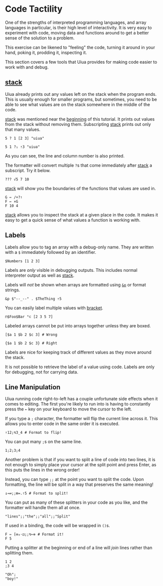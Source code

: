 # Code Tactility

One of the strengths of interpreted programming languages, and array languages in particular, is their high level of interactivity. It is very easy to experiment with code, moving data and functions around to get a better sense of the solution to a problem.

This exercise can be likened to "feeling" the code, turning it around in your hand, poking it, prodding it, inspecting it.

This section covers a few tools that Uiua provides for making code easier to work with and debug.

## [stack]()

Uiua already prints out any values left on the stack when the program ends. This is usually enough for smaller programs, but sometimes, you need to be able to see what values are on the stack somewhere in the middle of the code.

[stack]() was mentioned near the [beginning](/tutorial/basic#stack) of this tutorial. It prints out values from the stack without removing them. Subscripting [stack]() prints out only that many values.

```uiua
5 ? 1 [2 3] "uiua"
```

```uiua
5 1 ?₁ ⇡3 "uiua"
```
As you can see, the line and column number is also printed.

The formatter will convert multiple `?`s that come immediately after [stack]() a subscript. Try it below.

```uiua
??? √5 7 10
```

[stack]() will show you the boundaries of the functions that values are used in.

```uiua
G ← /+?⇡
F ← ×G
F 10 4
```

[stack]() allows you to inspect the stack at a given place in the code. It makes it easy to get a quick sense of what values a function is working with.

## Labels

Labels allow you to tag an array with a debug-only name. They are written with a `$` immediately followed by an identifier.

```uiua
$Numbers [1 2 3]
```

Labels are *only* visible in debugging outputs. This includes normal interpreter output as well as [stack]().

Labels will *not* be shown when arrays are formatted using [`&p`]() or format strings.

```uiua
&p $"--_--" . $TheThing ⇡5
```

You can easily label multiple values with [bracket]().

```uiua
⊓$Foo$Bar °⊂ [2 3 5 7]
```

Labeled arrays cannot be put into arrays together unless they are boxed.

```uiua
[$a 1 $b 2 $c 3] # Wrong
```
```uiua
{$a 1 $b 2 $c 3} # Right
```

Labels are nice for keeping track of different values as they move around the stack.

It is not possible to retrieve the label of a value using code. Labels are only for debugging, not for carrying data.

## Line Manipulation

Uiua running code right-to-left has a couple unfortunate side effects when it comes to editing. The first you're likely to run into is having to constantly press the `←` key on your keyboard to move the cursor to the left.

If you type a `;` character, the formatter will flip the current line across it. This allows you to enter code in the same order it is executed.

```uiua
⇡12;↯3_4 # Format to flip!
```

You can put many `;`s on the same line.
```uiua
1;2;3;4
```

Another problem is that if you want to split a line of code into two lines, it is not enough to simply place your cursor at the split point and press Enter, as this puts the lines in the wrong order!

Instead, you can type `;;` at the point you want to split the code. Upon formatting, the line will be split in a way that preserves the same meaning!

```uiua
↥⊸⇌;;⊞=.⇡5 # Format to split!
```

You can put as many of these splitters in your code as you like, and the formatter will handle them all at once.

```uiua
"lines";;"the";;"all";;"Split"
```

If used in a binding, the code will be wrapped in `()`s.

```uiua
F ← ⁅≡₀⋅⚂;;↯⟜⊚ # Format it!
F 5
```

Putting a splitter at the beginning or end of a line will *join* lines rather than splitting them.

```uiua
1 2
;3 4
```

```uiua
"Oh";
"boy!"
```
